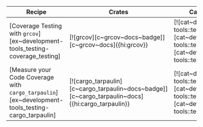 | Recipe | Crates | Categories |
|--------|--------|------------|
| [Coverage Testing with `grcov`][ex~development-tools_testing-coverage_testing] | [![grcov][c~grcov~docs~badge]][c~grcov~docs]{{hi:grcov}} | [![cat~development-tools::testing][cat~development-tools::testing~badge]][cat~development-tools::testing] |
| [Measure your Code Coverage with `cargo_tarpaulin`][ex~development-tools_testing-cargo_tarpaulin] | [![cargo_tarpaulin][c~cargo_tarpaulin~docs~badge]][c~cargo_tarpaulin~docs]{{hi:cargo_tarpaulin}} | [![cat~development-tools::testing][cat~development-tools::testing~badge]][cat~development-tools::testing] |

